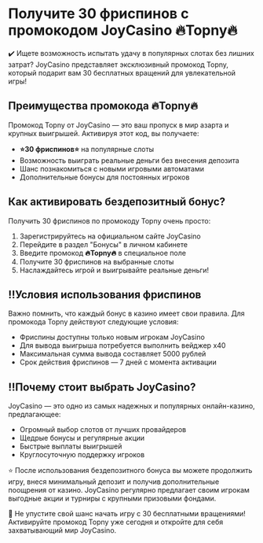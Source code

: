 # Получите 30 фриспинов с промокодом JoyCasino 🔥Topny🔥

✔️ Ищете возможность испытать удачу в популярных слотах без лишних затрат? JoyCasino представляет эксклюзивный промокод Topny, который подарит вам 30 бесплатных вращений для увлекательной игры!

## Преимущества промокода 🔥Topny🔥

Промокод Topny от JoyCasino — это ваш пропуск в мир азарта и крупных выигрышей. Активируя этот код, вы получаете:

- **⭐️30 фриспинов⭐️** на популярные слоты
- Возможность выиграть реальные деньги без внесения депозита
- Шанс познакомиться с новыми игровыми автоматами
- Дополнительные бонусы для постоянных игроков

## Как активировать бездепозитный бонус?

Получить 30 фриспинов по промокоду Topny очень просто:

1. Зарегистрируйтесь на официальном сайте JoyCasino
2. Перейдите в раздел "Бонусы" в личном кабинете
3. Введите промокод **🔥Topny🔥** в специальное поле
4. Получите 30 фриспинов на выбранные слоты
5. Наслаждайтесь игрой и выигрывайте реальные деньги!

## ‼️Условия использования фриспинов

Важно помнить, что каждый бонус в казино имеет свои правила. Для промокода Topny действуют следующие условия:

- Фриспины доступны только новым игрокам JoyCasino
- Для вывода выигрыша потребуется выполнить вейджер x40
- Максимальная сумма вывода составляет 5000 рублей
- Срок действия фриспинов — 7 дней с момента активации

## ‼️Почему стоит выбрать JoyCasino?

JoyCasino — это одно из самых надежных и популярных онлайн-казино, предлагающее:

- Огромный выбор слотов от лучших провайдеров
- Щедрые бонусы и регулярные акции
- Быстрые выплаты выигрышей
- Круглосуточную поддержку игроков

⭐️ После использования бездепозитного бонуса вы можете продолжить игру, внеся минимальный депозит и получив дополнительные поощрения от казино. JoyCasino регулярно предлагает своим игрокам выгодные акции и турниры с крупными призовыми фондами.

💫 Не упустите свой шанс начать игру с 30 бесплатными вращениями! Активируйте промокод Topny уже сегодня и откройте для себя захватывающий мир JoyCasino.
